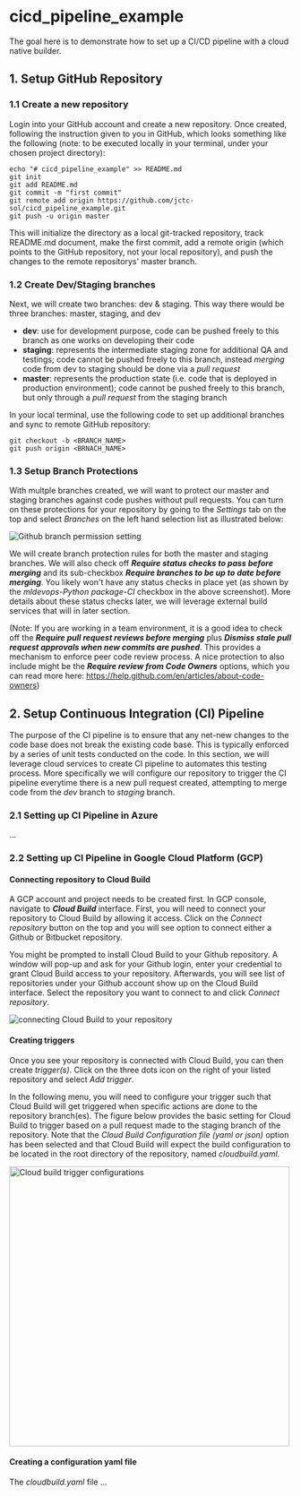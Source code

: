 # cicd_pipeline_example

The goal here is to demonstrate how to set up a CI/CD pipeline with a cloud native builder.

## 1. Setup GitHub Repository

### 1.1 Create a new repository
Login into your GitHub account and create a new repository. Once created, following the instruction given to you in GitHub, which looks something like the following (note: to be executed locally in your terminal, under your chosen project directory):

```
echo "# cicd_pipeline_example" >> README.md
git init
git add README.md
git commit -m "first commit"
git remote add origin https://github.com/jctc-sol/cicd_pipeline_example.git
git push -u origin master
```

This will initialize the directory as a local git-tracked repository, track README.md document, make the first commit, add a remote origin (which points to the GitHub repository, not your local repository), and push the changes to the remote repositorys' master branch.

### 1.2 Create Dev/Staging branches
Next, we will create two branches: dev & staging. This way there would be three branches: master, staging, and dev
- **dev**: use for development purpose, code can be pushed freely to this branch as one works on developing their code
- **staging**: represents the intermediate staging zone for additional QA and testings; code cannot be pushed freely to this branch, instead *merging* code from dev to staging should be done via a *pull request*
- **master**: represents the production state (i.e. code that is deployed in production environment); code cannot be pushed freely to this branch, but only through a *pull request* from the staging branch

In your local terminal, use the following code to set up additional branches and sync to remote GitHub repository:

```
git checkout -b <BRANCH_NAME>
git push origin <BRNACH_NAME>
```

### 1.3 Setup Branch Protections
With multple branches created, we will want to protect our master and staging branches against code pushes without pull requests. You can turn on these protections for your repository by going to the *Settings* tab on the top and select *Branches* on the left hand selection list as illustrated below:

![Github branch permission setting](./screenshots/branch_permission_setting.png)


We will create branch protection rules for both the master and staging branches. We will also check off ***Require status checks to pass before merging*** and its sub-checkbox ***Require branches to be up to date before merging***. You likely won't have any status checks in place yet (as shown by the *mldevops-Python package-CI* checkbox in the above screenshot). More details about these status checks later, we will leverage external build services that will in later section.

(Note: If you are working in a team environment, it is a good idea to check off the ***Require pull request reviews before merging*** plus ***Dismiss stale pull request approvals when new commits are pushed***. This provides a mechanism to enforce peer code review process. A nice protection to also include might be the ***Require review from Code Owners*** options, which you can read more here: https://help.github.com/en/articles/about-code-owners)


## 2. Setup Continuous Integration (CI) Pipeline

The purpose of the CI pipeline is to ensure that any net-new changes to the code base does not break the existing code base. This is typically enforced by a series of unit tests conducted on the code. In this section, we will leverage cloud services to create CI pipeline to automates this testing process. More specifically we will configure our repository to trigger the CI pipeline everytime there is a new pull request created, attempting to merge code from the *dev* branch to *staging* branch.

### 2.1 Setting up CI Pipeline in Azure

...


### 2.2 Setting up CI Pipeline in Google Cloud Platform (GCP)

#### Connecting repository to Cloud Build
A GCP account and project needs to be created first. In GCP console, navigate to ***Cloud Build*** interface. First, you will need to connect your repository to Cloud Build by allowing it access. Click on the *Connect repository* button on the top and you will see option to connect either a Github or Bitbucket repository.

You might be prompted to install Cloud Build to your Github repository. A window will pop-up and ask for your Github login, enter your credential to grant Cloud Build access to your repository. Afterwards, you will see list of repositories under your Github account show up on the Cloud Build interface. Select the repository you want to connect to and click *Connect repository*.

![connecting Cloud Build to your repository](./screenshots/gcp_connect_repo.png)

#### Creating triggers
Once you see your repository is connected with Cloud Build, you can then create *trigger(s)*. Click on the three dots icon on the right of your listed repository and select *Add trigger*. 

In the following menu, you will need to configure your trigger such that Cloud Build will get triggered when specific actions are done to the repository branch(es). The figure below provides the basic setting for Cloud Build to trigger based on a pull request made to the staging branch of the repository. Note that the *Cloud Build Configuration file (yaml or json)* option has been selected and that Cloud Build will expect the build configuration to be located in the root directory of the repository, named *cloudbuild.yaml*.

<img src="./screenshots/gcp_trigger_config.png" alt="Cloud build trigger configurations" width="500"/>

#### Creating a configuration yaml file
The *cloudbuild.yaml* file ...
